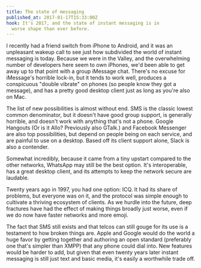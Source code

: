 ```yaml
---
title: The state of messaging
published_at: 2017-01-17T15:33:00Z
hook: It's 2017, and the state of instant messaging is in
  worse shape than ever before.
---
```


I recently had a friend switch from iPhone to Android, and
it was an unpleasant wakeup call to see just how subdivided
the world of instant messaging is today. Because we were in
the Valley, and the overwhelming number of developers here
seem to own iPhones, we'd been able to get away up to that
point with a group iMessage chat. There's no excuse for
iMessage's horrible lock-in, but it tends to work well,
produces a conspicuous "double vibrate" on phones (so
people know they got a message), and has a pretty good
desktop client just as long as you're also on Mac.

The list of new possibilities is almost without end. SMS is
the classic lowest common denominator, but it doesn't have
good group support, is generally horrible, and doesn't work
with anything that's not a phone. Google Hangouts (Or is it
Allo? Previously also GTalk.) and Facebook Messenger are
also top possibilities, but depend on people being on each
service, and are painful to use on a desktop. Based off its
client support alone, Slack is also a contender.

Somewhat incredibly, because it came from a tiny upstart
compared to the other networks, WhatsApp may still be the
best option. It's interoperable, has a great desktop
client, and its attempts to keep the network secure are
laudable.

Twenty years ago in 1997, you had one option: ICQ. It had
its share of problems, but everyone was on it, and the
protocol was simple enough to cultivate a thriving
ecosystem of clients. As we hurdle into the future, deep
fractures have had the effect of making things broadly just
worse, even if we do now have faster networks and more
emoji.

The fact that SMS still exists and that telcos can still
gouge for its use is a testament to how broken things are.
Apple and Google would do the world a huge favor by getting
together and authoring an open standard (preferably one
that's simpler than XMPP) that any phone could dial into.
New features would be harder to add, but given that even
twenty years later instant messaging is still just text and
basic media, it's easily a worthwhile trade off.
